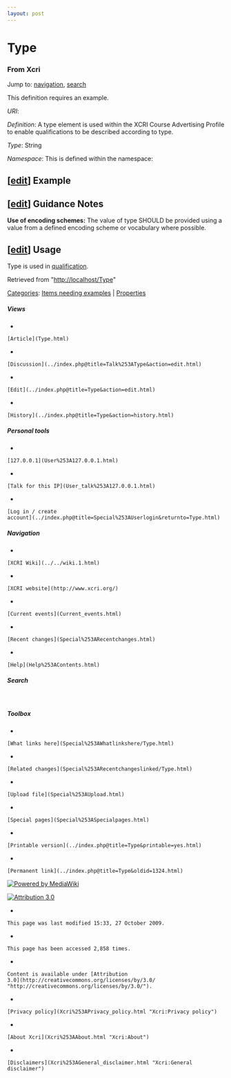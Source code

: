 ```yaml
---
layout: post
---
```








Type 
====













### From Xcri 







Jump to: [navigation](Type.html#column-one),
[search](Type.html#searchInput)





This definition requires an example.



*URI*: 

*Definition*: A type element is used within the XCRI Course Advertising
Profile to enable qualifications to be described according to type.

*Type*: String

*Namespace*: This is defined within the namespace:



\[[edit](../index.php@title=Type&action=edit&section=1.html "Edit section: Example")\] Example
----------------------------------------------------------------------------------------------------------------------------------------------------------------


\[[edit](../index.php@title=Type&action=edit&section=2.html "Edit section: Guidance Notes")\] Guidance Notes
------------------------------------------------------------------------------------------------------------------------------------------------------------------------------

**Use of encoding schemes:** The value of type SHOULD be provided using
a value from a defined encoding scheme or vocabulary where possible.


\[[edit](../index.php@title=Type&action=edit&section=3.html "Edit section: Usage")\] Usage
------------------------------------------------------------------------------------------------------------------------------------------------------------

Type is used in [qualification](Qualification.html "Qualification").



Retrieved from "[http://localhost/Type](Type.html)"





[Categories](Special%253ACategories.html "Special:Categories"): [Items needing
examples](Category%253AItems_needing_examples.html "Category:Items needing examples")
| [Properties](Category%253AProperties.html "Category:Properties")

















##### Views



-   

    

    [Article](Type.html)
-   

    

    [Discussion](../index.php@title=Talk%253AType&action=edit.html)
-   

    

    [Edit](../index.php@title=Type&action=edit.html)
-   

    

    [History](../index.php@title=Type&action=history.html)







##### Personal tools



-   

    

    [127.0.0.1](User%253A127.0.0.1.html)
-   

    

    [Talk for this IP](User_talk%253A127.0.0.1.html)
-   

    

    [Log in / create
    account](../index.php@title=Special%253AUserlogin&returnto=Type.html)











[](../../wiki.1.html "XCRI Wiki")





##### Navigation



-   

    

    [XCRI Wiki](../../wiki.1.html)
-   

    

    [XCRI website](http://www.xcri.org/)
-   

    

    [Current events](Current_events.html)
-   

    

    [Recent changes](Special%253ARecentchanges.html)
-   

    

    [Help](Help%253AContents.html)







##### Search





 









##### Toolbox



-   

    

    [What links here](Special%253AWhatlinkshere/Type.html)
-   

    

    [Related changes](Special%253ARecentchangeslinked/Type.html)
-   

    

    [Upload file](Special%253AUpload.html)
-   

    

    [Special pages](Special%253ASpecialpages.html)
-   

    

    [Printable version](../index.php@title=Type&printable=yes.html)
-   

    

    [Permanent link](../index.php@title=Type&oldid=1324.html)















[![Powered by
MediaWiki](../skins/common/images/poweredby_mediawiki_88x31.png)](http://www.mediawiki.org/)





[![Attribution 3.0
](http://i.creativecommons.org/l/by/3.0/88x31.png)](http://creativecommons.org/licenses/by/3.0/)



-   

    

    This page was last modified 15:33, 27 October 2009.
-   

    

    This page has been accessed 2,858 times.
-   

    

    Content is available under [Attribution
    3.0](http://creativecommons.org/licenses/by/3.0/ "http://creativecommons.org/licenses/by/3.0/").
-   

    

    [Privacy policy](Xcri%253APrivacy_policy.html "Xcri:Privacy policy")
-   

    

    [About Xcri](Xcri%253AAbout.html "Xcri:About")
-   

    

    [Disclaimers](Xcri%253AGeneral_disclaimer.html "Xcri:General disclaimer")




